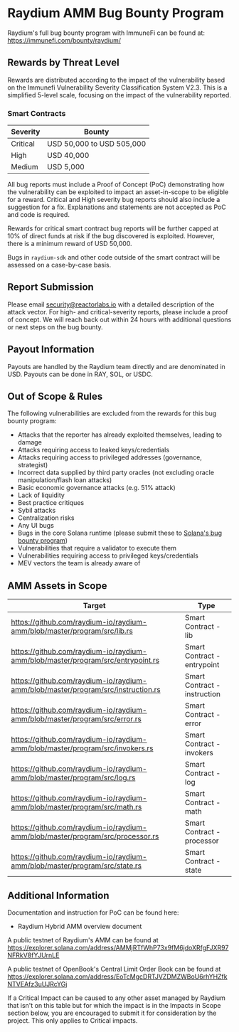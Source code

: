 # Raydium AMM Bug Bounty Program

Raydium's full bug bounty program with ImmuneFi can be found at: https://immunefi.com/bounty/raydium/

## Rewards by Threat Level

Rewards are distributed according to the impact of the vulnerability based on the Immunefi Vulnerability Severity Classification System V2.3. This is a simplified 5-level scale, focusing on the impact of the vulnerability reported.

### Smart Contracts

| Severity | Bounty                    |
| -------- | ------------------------- |
| Critical | USD 50,000 to USD 505,000 |
| High     | USD 40,000                |
| Medium   | USD 5,000                 |

All bug reports must include a Proof of Concept (PoC) demonstrating how the vulnerability can be exploited to impact an asset-in-scope to be eligible for a reward. Critical and High severity bug reports should also include a suggestion for a fix. Explanations and statements are not accepted as PoC and code is required.

Rewards for critical smart contract bug reports will be further capped at 10% of direct funds at risk if the bug discovered is exploited. However, there is a minimum reward of USD 50,000.

Bugs in `raydium-sdk` and other code outside of the smart contract will be assessed on a case-by-case basis.

## Report Submission

Please email security@reactorlabs.io with a detailed description of the attack vector. For high- and critical-severity reports, please include a proof of concept. We will reach back out within 24 hours with additional questions or next steps on the bug bounty.

## Payout Information

Payouts are handled by the Raydium team directly and are denominated in USD. Payouts can be done in RAY, SOL, or USDC.

## Out of Scope & Rules

The following vulnerabilities are excluded from the rewards for this bug bounty program:

- Attacks that the reporter has already exploited themselves, leading to damage
- Attacks requiring access to leaked keys/credentials
- Attacks requiring access to privileged addresses (governance, strategist)
- Incorrect data supplied by third party oracles (not excluding oracle manipulation/flash loan attacks)
- Basic economic governance attacks (e.g. 51% attack)
- Lack of liquidity
- Best practice critiques
- Sybil attacks
- Centralization risks
- Any UI bugs
- Bugs in the core Solana runtime (please submit these to [Solana's bug bounty program](https://github.com/solana-labs/solana/security/policy))
- Vulnerabilities that require a validator to execute them
- Vulnerabilities requiring access to privileged keys/credentials
- MEV vectors the team is already aware of

## AMM Assets in Scope

| Target                                                                           | Type                         |
| -------------------------------------------------------------------------------- | ---------------------------- |
| https://github.com/raydium-io/raydium-amm/blob/master/program/src/lib.rs         | Smart Contract - lib         |
| https://github.com/raydium-io/raydium-amm/blob/master/program/src/entrypoint.rs  | Smart Contract - entrypoint  |
| https://github.com/raydium-io/raydium-amm/blob/master/program/src/instruction.rs | Smart Contract - instruction |
| https://github.com/raydium-io/raydium-amm/blob/master/program/src/error.rs       | Smart Contract - error       |
| https://github.com/raydium-io/raydium-amm/blob/master/program/src/invokers.rs    | Smart Contract - invokers    |
| https://github.com/raydium-io/raydium-amm/blob/master/program/src/log.rs         | Smart Contract - log         |
| https://github.com/raydium-io/raydium-amm/blob/master/program/src/math.rs        | Smart Contract - math        |
| https://github.com/raydium-io/raydium-amm/blob/master/program/src/processor.rs   | Smart Contract - processor   |
| https://github.com/raydium-io/raydium-amm/blob/master/program/src/state.rs       | Smart Contract - state       |

## Additional Information

Documentation and instruction for PoC can be found here:

- Raydium Hybrid AMM overview document

A public testnet of Raydium's AMM can be found at https://explorer.solana.com/address/AMMjRTfWhP73x9fM6jdoXRfgFJXR97NFRkV8fYJUrnLE

A public testnet of OpenBook's Central Limit Order Book can be found at https://explorer.solana.com/address/EoTcMgcDRTJVZDMZWBoU6rhYHZfkNTVEAfz3uUJRcYGj

If a Critical Impact can be caused to any other asset managed by Raydium that isn't on this table but for which the impact is in the Impacts in Scope section below, you are encouraged to submit it for consideration by the project. This only applies to Critical impacts.
